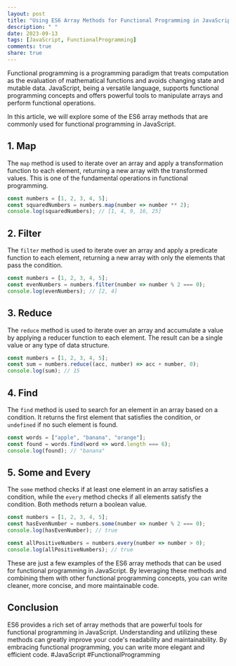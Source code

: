 ```yaml
---
layout: post
title: "Using ES6 Array Methods for Functional Programming in JavaScript"
description: " "
date: 2023-09-13
tags: [JavaScript, FunctionalProgramming]
comments: true
share: true
---
```


Functional programming is a programming paradigm that treats computation as the evaluation of mathematical functions and avoids changing state and mutable data. JavaScript, being a versatile language, supports functional programming concepts and offers powerful tools to manipulate arrays and perform functional operations.

In this article, we will explore some of the ES6 array methods that are commonly used for functional programming in JavaScript.

## 1. Map

The `map` method is used to iterate over an array and apply a transformation function to each element, returning a new array with the transformed values. This is one of the fundamental operations in functional programming.

```javascript
const numbers = [1, 2, 3, 4, 5];
const squaredNumbers = numbers.map(number => number ** 2);
console.log(squaredNumbers); // [1, 4, 9, 16, 25]
```

## 2. Filter

The `filter` method is used to iterate over an array and apply a predicate function to each element, returning a new array with only the elements that pass the condition.

```javascript
const numbers = [1, 2, 3, 4, 5];
const evenNumbers = numbers.filter(number => number % 2 === 0);
console.log(evenNumbers); // [2, 4]
```

## 3. Reduce

The `reduce` method is used to iterate over an array and accumulate a value by applying a reducer function to each element. The result can be a single value or any type of data structure.

```javascript
const numbers = [1, 2, 3, 4, 5];
const sum = numbers.reduce((acc, number) => acc + number, 0);
console.log(sum); // 15
```

## 4. Find

The `find` method is used to search for an element in an array based on a condition. It returns the first element that satisfies the condition, or `undefined` if no such element is found.

```javascript
const words = ["apple", "banana", "orange"];
const found = words.find(word => word.length === 6);
console.log(found); // "banana"
```

## 5. Some and Every

The `some` method checks if at least one element in an array satisfies a condition, while the `every` method checks if all elements satisfy the condition. Both methods return a boolean value.

```javascript
const numbers = [1, 2, 3, 4, 5];
const hasEvenNumber = numbers.some(number => number % 2 === 0);
console.log(hasEvenNumber); // true

const allPositiveNumbers = numbers.every(number => number > 0);
console.log(allPositiveNumbers); // true
```

These are just a few examples of the ES6 array methods that can be used for functional programming in JavaScript. By leveraging these methods and combining them with other functional programming concepts, you can write cleaner, more concise, and more maintainable code.

## Conclusion

ES6 provides a rich set of array methods that are powerful tools for functional programming in JavaScript. Understanding and utilizing these methods can greatly improve your code's readability and maintainability. By embracing functional programming, you can write more elegant and efficient code. #JavaScript #FunctionalProgramming